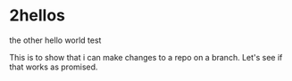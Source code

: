 # 2hellos
the other hello world test


This is to show that i can make changes to a repo on a branch.
Let's see if that works as promised.

